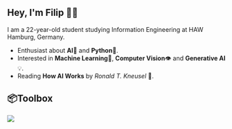 ## Hey, I'm Filip 👋🏻

I am a 22-year-old student studying Information Engineering at HAW Hamburg, Germany.

- Enthusiast about **AI**🤖 and **Python**🐍.
- Interested in **Machine Learning**🧠, **Computer Vision**👁️ and **Generative AI**💡.
- Reading **How AI Works** by _Ronald T. Kneusel_ 📖.

## 📦**Toolbox**

<p align="left">
  <a href="https://skillicons.dev">
    <img src="https://skillicons.dev/icons?i=c,java,python,github" />
  </a>
</p>
